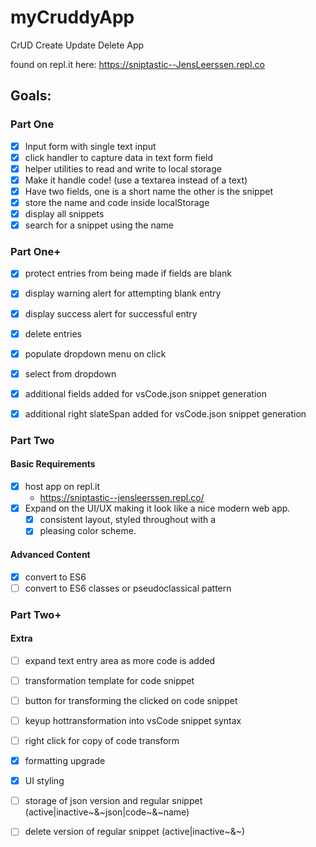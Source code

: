 # myCruddyApp
CrUD Create Update Delete App

found on repl.it here:
https://sniptastic--JensLeerssen.repl.co

## Goals:

### Part One
- [x] Input form with single text input
- [x] click handler to capture data in text form field
- [x] helper utilities to read and write to local storage
- [x] Make it handle code! (use a textarea instead of a text)
- [x] Have two fields, one is a short name the other is the snippet
- [x] store the name and code inside localStorage
- [x] display all snippets
- [x] search for a snippet using the name

### Part One+
- [x] protect entries from being made if fields are blank
- [x] display warning alert for attempting blank entry
- [x] display success alert for successful entry
- [x] delete entries
- [x] populate dropdown menu on click
- [x] select from dropdown
- [x] additional fields added for vsCode.json snippet generation
- [x] additional right slateSpan added for vsCode.json snippet generation


### Part Two
#### Basic Requirements
- [x] host app on repl.it
  * https://sniptastic--jensleerssen.repl.co/
- [x] Expand on the UI/UX making it look like a nice modern web app. 
    - [x] consistent layout, styled throughout with a 
    - [x] pleasing color scheme.

#### Advanced Content
- [x] convert to ES6
- [ ] convert to ES6 classes or pseudoclassical pattern

### Part Two+
#### Extra
- [ ] expand text entry area as more code is added
- [ ] transformation template for code snippet
- [ ] button for transforming the clicked on code snippet
- [ ] keyup hottransformation into vsCode snippet syntax

- [ ] right click for copy of code transform
- [x] formatting upgrade
- [x] UI styling
- [ ] storage of json version and regular snippet (active|inactive~&~json|code~&~name)
- [ ] delete version of regular snippet (active|inactive~&~)